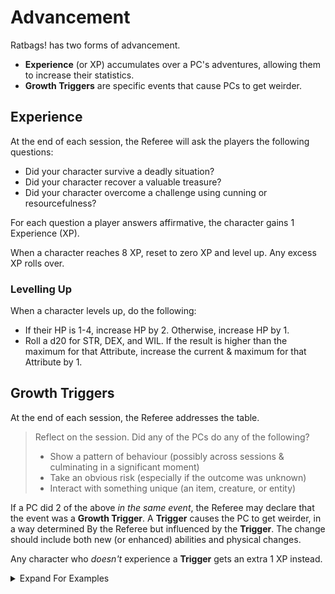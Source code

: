 # Advancement

Ratbags! has two forms of advancement.

* **Experience** (or XP) accumulates over a PC's adventures, allowing them to increase their statistics.
* **Growth Triggers** are specific events that cause PCs to get weirder.

## Experience

At the end of each session, the Referee will ask the players the following questions:
* Did your character survive a deadly situation?
* Did your character recover a valuable treasure?
* Did your character overcome a challenge using cunning or resourcefulness?

For each question a player answers affirmative, the character gains 1 Experience (XP).

When a character reaches 8 XP, reset to zero XP and level up. Any excess XP rolls over.

### Levelling Up

When a character levels up, do the following:
* If their HP is 1-4, increase HP by 2. Otherwise, increase HP by 1.
* Roll a d20 for STR, DEX, and WIL. If the result is higher than the maximum for that Attribute, increase the current & maximum for that Attribute by 1.


## Growth Triggers

At the end of each session, the Referee addresses the table.

> Reflect on the session. Did any of the PCs do any of the following?
> * Show a pattern of behaviour (possibly across sessions & culminating in a significant moment)
> * Take an obvious risk (especially if the outcome was unknown)
> * Interact with something unique (an item, creature, or entity)

If a PC did 2 of the above _in the same event_, the Referee may declare that the event was a **Growth Trigger**.
A **Trigger** causes the PC to get weirder, in a way determined By the Referee but influenced by the **Trigger**.
The change should include both new (or enhanced) abilities and physical changes.

Any character who _doesn't_ experience a **Trigger** gets an extra 1 XP instead.

<details markdown="block">
  <summary>
Expand For Examples
 </summary>
 
 _Aster and his comrades came upon a shrine deep hidden in a forest cave. After some research and experimentation (spearheaded by Aster), they were able to free the nearly-mad river god trapped within. The deity offered its unknowable essence to anyone willing to receive it. Aster stepped forward and was bound to the god, forgoing his old life and adopting a new religion. A few days later, gills sprouted from Aster’s neck after an impromptu dive in a raging river._ (risk + unique entity)

 _At long last, Oxrable Kinter (or Ox) had finally defeated the serial murderer Tibor Heimshern. But instead of killing him, Ox used the Spirit Siphon to pull the prone man’s consciousness straight out of his body. Then to the surprise of everyone at the table, Ox proceeded to drink the man’s spirit. The Referee called for a WIL save to overcome Tibor’s powerful essence: a success! The Warden then asked the player to reroll Ox’s Willpower attribute, saying he could keep the results if they were higher. And they were! However, the Warden also ruled that if at any point Ox had another enemy weak and at his mercy, a WIL save would be required to overcome the murderer’s dormant tendencies within his psyche._ (pattern of behaviour + risk + unique person)

_Throughout her adventures, Hazel made frequent use of a Control Plants Wand she’d “borrowed” from the abbey where she grew up. On one occasion, she and her companions were exploring a jungle temple and stumbled upon a horrific creature made entirely of plant matter. Seeing an opportunity to use the creature’s strengths against it, Hazel’s allies gathered around her while as she used the wand. The Warden then asked for a WIL save, as she was trying to stretch the limits of the spell. A success! The Referee declared that the wand merges with Hazel's hand, making it an intrinsic part of Hazel going forward._ (pattern of behaviour + unique item)

</details>
